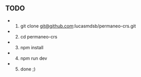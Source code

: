 ## TODO

- 1. git clone git@github.com:lucasmdsb/permaneo-crs.git
- 2. cd permaneo-crs
- 3. npm install
- 4. npm run dev
- 5. done ;)

